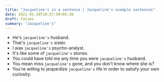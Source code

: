 ```yaml
---
title: "Jacqueline's in a sentence | Jacqueline's example sentences"
date: 2021-01-20T19:57:50+05:30
draft: falses
summary: "Jacqueline's"
---
```

- He's `jacqueline's` husband.
- That's `jacqueline's` sister.
- I was `jacqueline's` psycho-analyst.
- It's like some of `jacqueline's` stories.
- You could have told me any time you were `jacqueline's` husband.
- You mean miss `jacqueline's` gone, and you don't know where she is?
- You're willing to jeopardize `jacqueline's` life in order to satisfy your own curiosity.
                 
